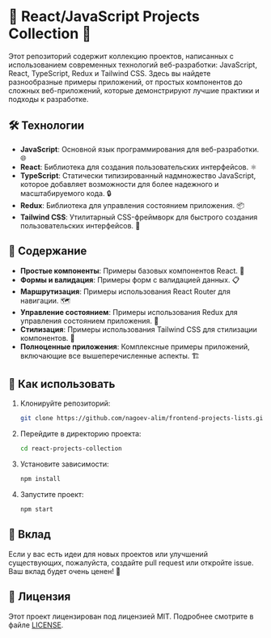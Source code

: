 # 🌟 React/JavaScript Projects Collection 🌟

Этот репозиторий содержит коллекцию проектов, написанных с использованием современных технологий веб-разработки: JavaScript, React, TypeScript, Redux и Tailwind CSS. Здесь вы найдете разнообразные примеры приложений, от простых компонентов до сложных веб-приложений, которые демонстрируют лучшие практики и подходы к разработке.

## 🛠️ Технологии

- **JavaScript**: Основной язык программирования для веб-разработки. 🌐
- **React**: Библиотека для создания пользовательских интерфейсов. ⚛️
- **TypeScript**: Статически типизированный надмножество JavaScript, которое добавляет возможности для более надежного и масштабируемого кода. 🔒
- **Redux**: Библиотека для управления состоянием приложения. 📦
- **Tailwind CSS**: Утилитарный CSS-фреймворк для быстрого создания пользовательских интерфейсов. 🎨

## 📂 Содержание

- **Простые компоненты**: Примеры базовых компонентов React. 🧩
- **Формы и валидация**: Примеры форм с валидацией данных. 📋
- **Маршрутизация**: Примеры использования React Router для навигации. 🗺️
- **Управление состоянием**: Примеры использования Redux для управления состоянием приложения. 🔄
- **Стилизация**: Примеры использования Tailwind CSS для стилизации компонентов. 💅
- **Полноценные приложения**: Комплексные примеры приложений, включающие все вышеперечисленные аспекты. 🏗️

## 🚀 Как использовать

1. Клонируйте репозиторий:
   ```bash
   git clone https://github.com/nagoev-alim/frontend-projects-lists.git
   ```
2. Перейдите в директорию проекта:
   ```bash
   cd react-projects-collection
   ```
3. Установите зависимости:
   ```bash
   npm install
   ```
4. Запустите проект:
   ```bash
   npm start
   ```

## 🤝 Вклад

Если у вас есть идеи для новых проектов или улучшений существующих, пожалуйста, создайте pull request или откройте issue. Ваш вклад будет очень ценен! 🙏

## 📜 Лицензия

Этот проект лицензирован под лицензией MIT. Подробнее смотрите в файле [LICENSE](LICENSE).